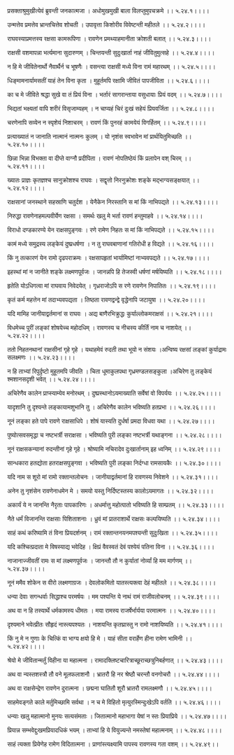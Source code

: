 प्रसक्ताश्रुमुखीत्येवं ब्रुवन्ती जनकात्मजा ।
अधोमुखमुखी बाला विलप्तुमुपचक्रमे ।। ५.२४.१।।।।

उन्मत्तेव प्रमत्तेव भ्रान्तचित्तेव शोचती ।
उपावृत्ता किशोरीव विवेष्टन्ती महीतले ।। ५.२४.२।।।।

राघवस्याप्रमत्तस्य रक्षसा कामरूपिणा ।
रावणेन प्रमथ्याहमानीता क्रोशती बलात् ।। ५.२४.३।।।।

राक्षसी वशमापन्ना भर्त्यमाना सुदारुणम् ।
चिन्तयन्ती सुदुःखार्ता नाहं जीवितुमुत्सहे ।। ५.२४.४।।।।

न हि मे जीवितेनार्थो नैवार्थैर्न च भूषणैः ।
वसन्त्या राक्षसी मध्ये विना रामं महारथम् ।। ५.२४.५।।।।

धिङ्मामनार्यामसतीं याहं तेन विना कृता ।
मुहूर्तमपि रक्षामि जीवितं पापजीविता ।। ५.२४.६।।।।

का च मे जीविते श्रद्धा सुखे वा तं प्रियं विना ।
भर्तारं सागरान्ताया वसुधायाः प्रियं वदम् ।। ५.२४.७।।।।

भिद्यतां भक्ष्यतां वापि शरीरं विसृजाम्यहम् ।
न चाप्यहं चिरं दुःखं सहेयं प्रियवर्जिता ।। ५.२४.८।।।।

चरणेनापि सव्येन न स्पृशेयं निशाचरम् ।
रावणं किं पुनरहं कामयेयं विगर्हितम् ।। ५.२४.९।।।।

प्रत्याख्यातं न जानाति नात्मानं नात्मनः कुलम् ।
यो नृशंस स्वभावेन मां प्रार्थयितुमिच्छति ।। ५.२४.१०।।।।

छिन्ना भिन्ना विभक्ता वा दीप्ते वाग्नौ प्रदीपिता ।
रावणं नोपतिष्ठेयं किं प्रलापेन वश् चिरम् ।। ५.२४.११।।।।

ख्यातः प्राज्ञः कृतज्ञश्च सानुक्रोशश्च राघवः ।
सद्वृत्तो निरनुक्रोशः शङ्के मद्भाग्यसङ्क्षयात् ।। ५.२४.१२।।।।

राक्षसानां जनस्थाने सहस्राणि चतुर्दश ।
येनैकेन निरस्तानि स मां किं नाभिपद्यते ।। ५.२४.१३।।।।

निरुद्धा रावणेनाहमल्पवीर्येण रक्षसा ।
समर्थः खलु मे भर्ता रावणं हन्तुमाहवे ।। ५.२४.१४।।।।

विराधो दण्डकारण्ये येन राक्षसपुङ्गवः ।
रणे रामेण निहतः स मां किं नाभिपद्यते ।। ५.२४.१५।।।।

कामं मध्ये समुद्रस्य लङ्केयं दुष्प्रधर्षणा ।
न तु राघवबाणानां गतिरोधी ह विद्यते ।। ५.२४.१६।।।।

किं नु तत्कारणं येन रामो दृढपराक्रमः ।
रक्षसापहृतां भार्यामिष्टां नाभ्यवपद्यते ।। ५.२४.१७।।।।

इहस्थां मां न जानीते शङ्के लक्ष्मणपूर्वजः ।
जानन्नपि हि तेजस्वी धर्षणां मर्षयिष्यति ।। ५.२४.१८।।।।

हृतेति योऽधिगत्वा मां राघवाय निवेदयेत् ।
गृध्रराजोऽपि स रणे रावणेन निपातितः ।। ५.२४.१९।।।।

कृतं कर्म महत्तेन मां तदाभ्यवपद्यता ।
तिष्ठता रावणद्वन्द्वे वृद्धेनापि जटायुषा ।। ५.२४.२०।।।।

यदि मामिह जानीयाद्वर्तमानां स राघवः ।
अद्य बाणैरभिक्रुद्धः कुर्याल्लोकमराक्षसं ।। ५.२४.२१।।।।

विधमेच्च पुरीं लङ्कां शोषयेच्च महोदधिम् ।
रावणस्य च नीचस्य कीर्तिं नाम च नाशयेत् ।।५.२४.२२।।।।

ततो निहतनथानां राक्षसीनां गृहे गृहे ।
यथाहमेवं रुदती तथा भूयो न संशयः ।अन्विष्य रक्षसां लङ्कां कुर्याद्रामः सलक्ष्मणः ।। ५.२४.२३।।।।

न हि ताभ्यां रिपुर्दृष्टो मुहूतमपि जीवति ।
चिता धूमाकुलपथा गृध्रमण्डलसङ्कुला ।अचिरेण तु लङ्केयं श्मशानसदृशी भवेत् ।। ५.२४.२४।।।।

अचिरेणैव कालेन प्राप्स्याम्येव मनोरथम् ।
दुष्प्रस्थानोऽयमाख्याति सर्वेषां वो विपर्ययः ।। ५.२४.२५।।।।

यादृशानि तु दृश्यन्ते लङ्कायामशुभानि तु ।
अचिरेणैव कालेन भविष्यति हतप्रभा ।। ५.२४.२६।।।।

नूनं लङ्का हते पापे रावणे राक्षसाधिपे ।
शोषं यास्यति दुर्धर्षा प्रमदा विधवा यथा ।। ५.२४.२७।।।।

पुष्योत्सवसमृद्धा च नष्टभर्त्री सराक्षसा ।
भविष्यति पुरी लङ्का नष्टभर्त्री यथाङ्गना ।। ५.२४.२८।।।।

नूनं राक्षसकन्यानां रुदन्तीनां गृहे गृहे ।
श्रोष्यामि नचिरादेव दुःखार्तानाम् इह ध्वनिम् ।। ५.२४.२९।।।।

सान्धकारा हतद्योता हतराक्षसपुङ्गवा ।
भविष्यति पुरी लङ्का निर्दग्धा रामसायकैः ।। ५.२४.३०।।।।

यदि नाम स शूरो मां रामो रक्तान्तलोचनः ।
जानीयाद्वर्तमानां हि रावणस्य निवेशने ।। ५.२४.३१।।।।

अनेन तु नृशंसेन रावणेनाधमेन मे ।
समयो यस्तु निर्दिष्टस्तस्य कालोऽयमागतः ।। ५.२४.३२।।।।

अकार्यं ये न जानन्ति नैरृताः पापकारिणः ।
अधर्मात्तु महोत्पातो भविष्यति हि साम्प्रतम् ।। ५.२४.३३।।।।

नैते धर्मं विजानन्ति राक्षसाः पिशिताशनाः ।
ध्रुवं मां प्रातराशार्थे राक्षसः कल्पयिष्यति ।। ५.२४.३४।।।।

साहं कथं करिष्यामि तं विना प्रियदर्शनम् ।
रामं रक्तान्तनयनमपश्यन्ती सुदुःखिता ।। ५.२४.३५।।।।

यदि कश्चित्प्रदाता मे विषस्याद्य भवेदिह ।
क्षिप्रं वैवस्वतं देवं पश्येयं पतिना विना ।। ५.२४.३६।।।।

नाजानाज्जीवतीं रामः स मां लक्ष्मणपूर्वजः ।
जानन्तौ तौ न कुर्यातां नोर्व्यां हि मम मार्गणम् ।। ५.२४.३७।।।।

नूनं ममैव शोकेन स वीरो लक्ष्मणाग्रजः ।
देवलोकमितो यातस्त्यक्त्वा देहं महीतले ।। ५.२४.३८।।।।

धन्या देवाः सगन्धर्वाः सिद्धाश्च परमर्षयः ।
मम पश्यन्ति ये नाथं रामं राजीवलोचनम् ।। ५.२४.३९।।।।

अथ वा न हि तस्यार्थे धर्मकामस्य धीमतः ।
मया रामस्य राजर्षेर्भार्यया परमात्मनः ।। ५.२४.४०।।।।

दृश्यमाने भवेत्प्रीतः सौहृदं नास्त्यपश्यतः ।
नाशयन्ति कृतघ्रास्तु न रामो नाशयिष्यति ।। ५.२४.४१।।।।

किं नु मे न गुणाः के चित्किं वा भाग्य क्षयो हि मे ।
याहं सीता वरार्हेण हीना रामेण भामिनी ।। ५.२४.४२।।।।

श्रेयो मे जीवितान्मर्तुं विहीना या महात्मना ।
रामादक्लिष्टचारित्राच्छूराच्छत्रुनिबर्हणात् ।। ५.२४.४३।।।।

अथ वा न्यस्तशस्त्रौ तौ वने मूलफलाशनौ ।
भ्रातरौ हि नर श्रेष्ठौ चरन्तौ वनगोचरौ ।। ५.२४.४४।।।।

अथ वा राक्षसेन्द्रेण रावणेन दुरात्मना ।
छद्मना घातितौ शूरौ भ्रातरौ रामलक्ष्मणौ ।। ५.२४.४५।।।।

साहमेवङ्गते काले मर्तुमिच्छामि सर्वथा ।
न च मे विहितो मृत्युरस्मिन्दुःखेऽपि वर्तति ।। ५.२४.४६।।।।

धन्याः खलु महात्मानो मुनयः सत्यसंमताः ।
जितात्मानो महाभागा येषां न स्तः प्रियाप्रिये ।। ५.२४.४७।।।।

प्रियान्न सम्भवेद्दुःखमप्रियादधिकं भयम् ।
ताभ्यां हि ये वियुज्यन्ते नमस्तेषां महात्मनाम् ।। ५.२४.४८।।।।

साहं त्यक्ता प्रियेणेह रामेण विदितात्मना ।
प्राणांस्त्यक्ष्यामि पापस्य रावणस्य गता वशम् ।। ५.२४.४९।।

